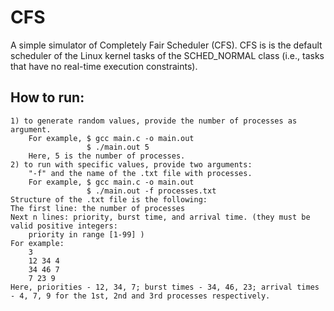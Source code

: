 # CFS

A simple simulator of Completely Fair Scheduler (CFS). CFS is is the default scheduler of the Linux kernel tasks of the SCHED_NORMAL class (i.e., tasks that have no real-time execution constraints).

## How to run:
    1) to generate random values, provide the number of processes as argument. 
        For example, $ gcc main.c -o main.out
                     $ ./main.out 5
        Here, 5 is the number of processes.
    2) to run with specific values, provide two arguments: 
        "-f" and the name of the .txt file with processes.
        For example, $ gcc main.c -o main.out
                     $ ./main.out -f processes.txt
    Structure of the .txt file is the following:
    The first line: the number of processes
    Next n lines: priority, burst time, and arrival time. (they must be valid positive integers: 
        priority in range [1-99] )
    For example:
        3
        12 34 4 
        34 46 7 
        7 23 9
    Here, priorities - 12, 34, 7; burst times - 34, 46, 23; arrival times - 4, 7, 9 for the 1st, 2nd and 3rd processes respectively.

